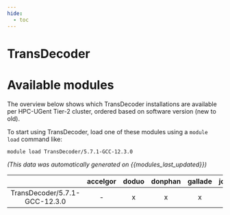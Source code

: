 ```yaml
---
hide:
  - toc
---
```


TransDecoder
============

# Available modules


The overview below shows which TransDecoder installations are available per HPC-UGent Tier-2 cluster, ordered based on software version (new to old).

To start using TransDecoder, load one of these modules using a `module load` command like:

```shell
module load TransDecoder/5.7.1-GCC-12.3.0
```

*(This data was automatically generated on {{modules_last_updated}})*

| |accelgor|doduo|donphan|gallade|joltik|litleo|shinx|
| :---: | :---: | :---: | :---: | :---: | :---: | :---: | :---: |
|TransDecoder/5.7.1-GCC-12.3.0|-|x|x|x|x|x|x|
